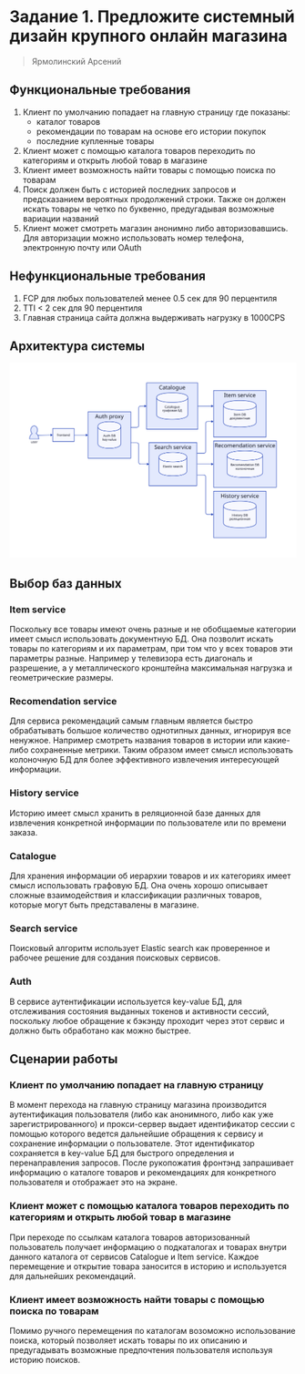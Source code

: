 # Задание 1. Предложите системный дизайн крупного онлайн магазина

> Ярмолинский Арсений

## Функциональные требования
  
1. Клиент по умолчанию попадает на главную страницу где показаны:
    - каталог товаров
    - рекомендации по товарам на основе его истории покупок
    - последние купленные товары
2. Клиент может с помощью каталога товаров переходить по категориям и открыть любой товар в магазине
3. Клиент имеет возможность найти товары с помощью поиска по товарам
4. Поиск должен быть с историей последних запросов и предсказанием вероятных продолжений строки. Также он должен искать товары не четко по буквенно, предугадывая возможные вариации названий
5. Клиент может смотреть магазин анонимно либо авторизовавшись. Для авторизации можно использовать номер телефона, электронную почту или OAuth

## Нефункциональные требования

1. FCP для любых пользователей менее 0.5 сек для 90 перцентиля
2. TTI < 2 сек для 90 перцентиля
3. Главная страница сайта должна выдерживать нагрузку в 1000CPS

## Архитектура системы

![](system.svg)

## Выбор баз данных

### Item service

Поскольку все товары имеют очень разные и не обобщаемые категории имеет смысл использовать документную БД. Она позволит искать товары по категориям и их параметрам, при том что у всех товаров эти параметры разные. Например у телевизора есть диагональ и разрешение, а у металлического кронштейна максимальная нагрузка и геометрические размеры.

### Recomendation service

Для сервиса рекомендаций самым главным является быстро обрабатывать большое количество однотипных данных, игнорируя все ненужное. Например смотреть названия товаров в истории или какие-либо сохраненные метрики. Таким образом имеет смысл использовать колоночную БД для более эффективного извлечения интересующей информации.

### History service

Историю имеет смысл хранить в реляционной базе данных для извлечения конкретной информации по пользователе или по времени заказа.

### Catalogue

Для хранения информации об иерархии товаров и их категориях имеет смысл использовать графовую БД. Она очень хорошо описывает сложные взаимодействия и классификации различных товаров, которые могут быть представалены в магазине.

### Search service

Поисковый алгоритм использует Elastic search как проверенное и рабочее решение для создания поисковых сервисов.

### Auth

В сервисе аутентификации используется key-value БД, для отслеживания состояния выданных токенов и активности сессий, поскольку любое обращение к бэкэнду проходит через этот сервис и должно быть обработано как можно быстрее.

## Сценарии работы

### Клиент по умолчанию попадает на главную страницу

В момент перехода на главную страницу магазина производится аутентификация пользователя (либо как анонимного, либо как уже зарегистрированного) и прокси-сервер выдает идентификатор сессии с помощью которого ведется дальнейшие обращения к сервису и сохранение информации о пользователе. Этот идентификатор сохраняется в key-value БД для быстрого определения и перенаправления запросов. После рукопожатия фронтэнд запрашивает информацию о каталоге товаров и рекомендациях для конкретного пользователя и отображает это на экране.

### Клиент может с помощью каталога товаров переходить по категориям и открыть любой товар в магазине

При переходе по ссылкам каталога товаров авторизованный пользователь получает информацию о подкаталогах и товарах внутри данного каталога от сервисов Catalogue и Item service. Каждое перемещение и открытие товара заносится в историю и используется для дальнейших рекомендаций.

### Клиент имеет возможность найти товары с помощью поиска по товарам

Помимо ручного перемещения по каталогам возоможно использование поиска, который позволяет искать товары по их описанию и предугадывать возможные предпочтения пользователя используя историю поисков.
